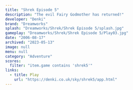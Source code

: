 ```yaml
---
title: "Shrek Episode 5"
description: "The evil Fairy Godmother has returned!"
developer: "Denki"
brand: "Dreamworks"
splash: "Dreamworks/Shrek/Shrek Episode 5/splash.jpg"
gameplay: "Dreamworks/Shrek/Shrek Episode 5/Play03.jpg"
date: "2006-08-17"
archived: "2023-05-13"
image: null
menu: null
category: "Adventure"
scores:
  filter: "item.game contains 'shrek5'"
links:
  - title: Play
    url: "https://denki.co.uk/sky/shrek5/app.html"
---
```

